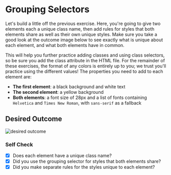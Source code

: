 # Grouping Selectors

Let's build a little off the previous exercise. Here, you're going to give two
elements each a unique class name, then add rules for styles that both elements
share as well as their own unique styles. Make sure you take a good look at the
outcome image below to see exactly what is unique about each element, and what
both elements have in common.

This will help you further practice adding classes and using class selectors, so
be sure you add the class attribute in the HTML file. For the remainder of these
exercises, the format of any colors is entirely up to you; we trust you'll
practice using the different values! The properties you need to add to each
element are:

- **The first element**: a black background and white text
- **The second element**: a yellow background
- **Both elements**: a font size of 28px and a list of fonts containing
  `Helvetica` and `Times New Roman`, with `sans-serif` as a fallback

## Desired Outcome

![desired outcome](./desired-outcome.png)

### Self Check

- [x] Does each element have a unique class name?
- [x] Did you use the grouping selector for styles that both elements share?
- [x] Did you make separate rules for the styles unique to each element?
